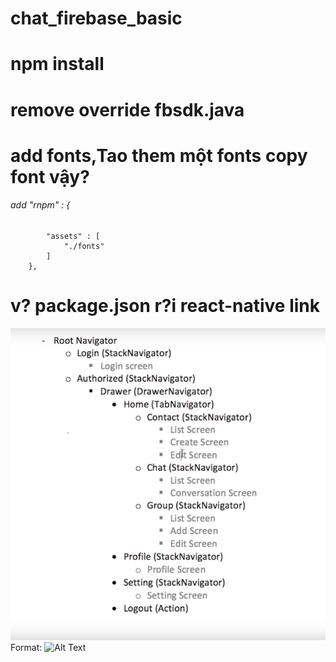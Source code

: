 
# chat_firebase_basic
# npm install
# remove override fbsdk.java


# add fonts,Tao them một fonts copy font vậy?
###### add "rnpm" : {
      		"assets" : [
      			"./fonts"
      		]
      	},
 # v? package.json r?i react-native link
![GitHub Logo](/react.PNG)
Format: ![Alt Text](url)
